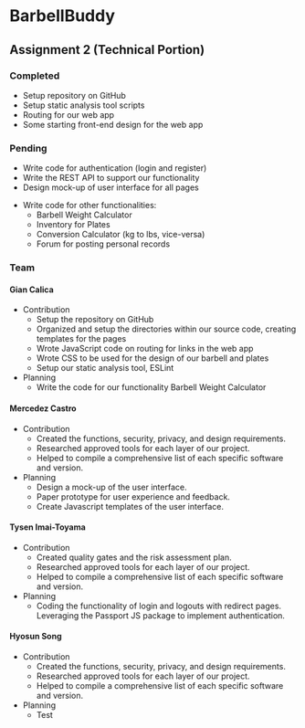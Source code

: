 # BarbellBuddy
## Assignment 2 (Technical Portion)
### Completed
- Setup repository on GitHub 
- Setup static analysis tool scripts
- Routing for our web app
- Some starting front-end design for the web app

### Pending
- Write code for authentication (login and register)
- Write the REST API to support our functionality
- Design mock-up of user interface for all pages
* Write code for other functionalities:
  * Barbell Weight Calculator
  * Inventory for Plates
  * Conversion Calculator (kg to lbs, vice-versa)
  * Forum for posting personal records

### Team
#### Gian Calica
 * Contribution
   * Setup the repository on GitHub
   * Organized and setup the directories within our source code, creating templates for the pages
   * Wrote JavaScript code on routing for links in the web app
   * Wrote CSS to be used for the design of our barbell and plates
   * Setup our static analysis tool, ESLint
 * Planning
   * Write the code for our functionality Barbell Weight Calculator

#### Mercedez Castro
 * Contribution
   * Created the functions, security, privacy, and design requirements.
   * Researched approved tools for each layer of our project.
   * Helped to compile a comprehensive list of each specific software and version.
 * Planning
   * Design a mock-up of the user interface.
   * Paper prototype for user experience and feedback.
   * Create Javascript templates of the user interface.

#### Tysen Imai-Toyama
 * Contribution
   * Created quality gates and the risk assessment plan.
   * Researched approved tools for each layer of our project.
   * Helped to compile a comprehensive list of each specific software and version.
 * Planning
   * Coding the functionality of login and logouts with redirect pages. Leveraging the Passport JS package to implement authentication.

#### Hyosun Song
 * Contribution
   * Created the functions, security, privacy, and design requirements.
   * Researched approved tools for each layer of our project.
   * Helped to compile a comprehensive list of each specific software and version.
 * Planning
   * Test
